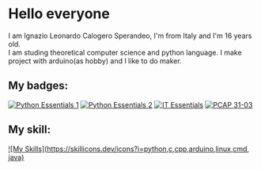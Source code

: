 <h1> Hello everyone </h1>
<p>I am Ignazio Leonardo Calogero Sperandeo, I'm from Italy and I'm 16 years old. <br>
I am studing theoretical computer science and python language. I make project with arduino(as hobby) and I like to do maker.
</p>
<h2> My badges: </h2>



[![Python Essentials 1](https://images.credly.com/size/340x100/images/68c0b94d-f6ac-40b1-a0e0-921439eb092e/image.png)](https://www.credly.com/badges/d5c81272-ece6-4ac0-8c71-b2dd02c1c80f/public_url) [![Python Essentials 2](https://images.credly.com/size/340x100/images/3f802526-7274-4230-91ab-f6d1a35340e6/image.png)]([https://www.credly.com/badges/d5c81272-ece6-4ac0-8c71-b2dd02c1c80f/public_url](https://www.credly.com/badges/d5c81272-ece6-4ac0-8c71-b2dd02c1c80f/public_url)) [![IT Essentials](https://images.credly.com/size/340x100/images/04e8034c-81f5-4f7f-ab23-e8b428c31ce9/ITE.png)]([https://www.credly.com/badges/9c24a925-9e60-428f-a8fa-1f4572c8c41f/public_url) [![PCAP 31-03](https://images.credly.com/size/340x100/images/587b02d4-41d5-4a81-9b9d-b5076200713c/pcap-31-xx.png)]([https://www.credly.com/badges/f7186799-93e7-42f3-85ef-996e4240d9bf/public_url)


<h2>My skill: </h2>

[![My Skills](https://skillicons.dev/icons?i=python,c,cpp,arduino,linux,cmd, java)](https://skillicons.dev)
